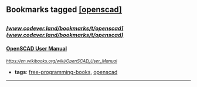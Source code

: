 ## Bookmarks tagged [[openscad]](https://www.codever.land/search?q=[openscad])

_<sup><sup>[www.codever.land/bookmarks/t/openscad](www.codever.land/bookmarks/t/openscad)</sup></sup>_
---
#### [OpenSCAD User Manual](https://en.wikibooks.org/wiki/OpenSCAD_User_Manual)
_<sup>https://en.wikibooks.org/wiki/OpenSCAD_User_Manual</sup>_

* **tags**: [free-programming-books](../tagged/free-programming-books.md), [openscad](../tagged/openscad.md)
---
